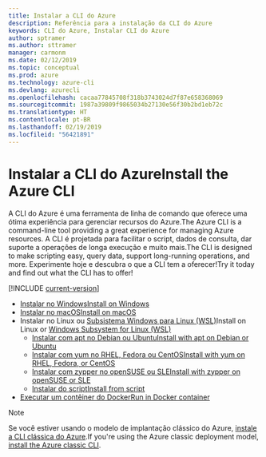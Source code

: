 ```yaml
---
title: Instalar a CLI do Azure
description: Referência para a instalação da CLI do Azure
keywords: CLI do Azure, Instalar CLI do Azure
author: sptramer
ms.author: sttramer
manager: carmonm
ms.date: 02/12/2019
ms.topic: conceptual
ms.prod: azure
ms.technology: azure-cli
ms.devlang: azurecli
ms.openlocfilehash: cacaa77845708f318b3743024d7f87e658368069
ms.sourcegitcommit: 1987a39809f9865034b27130e56f30b2bd1eb72c
ms.translationtype: HT
ms.contentlocale: pt-BR
ms.lasthandoff: 02/19/2019
ms.locfileid: "56421891"
---
```

# <a name="install-the-azure-cli"></a><span data-ttu-id="3fab6-104">Instalar a CLI do Azure</span><span class="sxs-lookup"><span data-stu-id="3fab6-104">Install the Azure CLI</span></span>

<span data-ttu-id="3fab6-105">A CLI do Azure é uma ferramenta de linha de comando que oferece uma ótima experiência para gerenciar recursos do Azure.</span><span class="sxs-lookup"><span data-stu-id="3fab6-105">The Azure CLI is a command-line tool providing a great experience for managing Azure resources.</span></span> <span data-ttu-id="3fab6-106">A CLI é projetada para facilitar o script, dados de consulta, dar suporte a operações de longa execução e muito mais.</span><span class="sxs-lookup"><span data-stu-id="3fab6-106">The CLI is designed to make scripting easy, query data, support long-running operations, and more.</span></span> <span data-ttu-id="3fab6-107">Experimente hoje e descubra o que a CLI tem a oferecer!</span><span class="sxs-lookup"><span data-stu-id="3fab6-107">Try it today and find out what the CLI has to offer!</span></span>

[!INCLUDE [current-version](includes/current-version.md)]

* [<span data-ttu-id="3fab6-108">Instalar no Windows</span><span class="sxs-lookup"><span data-stu-id="3fab6-108">Install on Windows</span></span>](install-azure-cli-windows.md)
* [<span data-ttu-id="3fab6-109">Instalar no macOS</span><span class="sxs-lookup"><span data-stu-id="3fab6-109">Install on macOS</span></span>](install-azure-cli-macos.md)
* <span data-ttu-id="3fab6-110">Instalar no Linux ou [Subsistema Windows para Linux (WSL)](/windows/wsl/about)</span><span class="sxs-lookup"><span data-stu-id="3fab6-110">Install on Linux or [Windows Subsystem for Linux (WSL)](/windows/wsl/about)</span></span>
  * [<span data-ttu-id="3fab6-111">Instalar com apt no Debian ou Ubuntu</span><span class="sxs-lookup"><span data-stu-id="3fab6-111">Install with apt on Debian or Ubuntu</span></span>](install-azure-cli-apt.md)
  * [<span data-ttu-id="3fab6-112">Instalar com yum no RHEL, Fedora ou CentOS</span><span class="sxs-lookup"><span data-stu-id="3fab6-112">Install with yum on RHEL, Fedora, or CentOS</span></span>](install-azure-cli-yum.md)
  * [<span data-ttu-id="3fab6-113">Instalar com zypper no openSUSE ou SLE</span><span class="sxs-lookup"><span data-stu-id="3fab6-113">Install with zypper on openSUSE or SLE</span></span>](install-azure-cli-zypper.md)
  * [<span data-ttu-id="3fab6-114">Instalar do script</span><span class="sxs-lookup"><span data-stu-id="3fab6-114">Install from script</span></span>](install-azure-cli-linux.md)
* [<span data-ttu-id="3fab6-115">Executar um contêiner do Docker</span><span class="sxs-lookup"><span data-stu-id="3fab6-115">Run in Docker container</span></span>](run-azure-cli-docker.md)

> [!NOTE]
> <span data-ttu-id="3fab6-116">Se você estiver usando o modelo de implantação clássico do Azure, [instale a CLI clássica do Azure](install-classic-cli.md).</span><span class="sxs-lookup"><span data-stu-id="3fab6-116">If you're using the Azure classic deployment model, [install the Azure classic CLI](install-classic-cli.md).</span></span>
